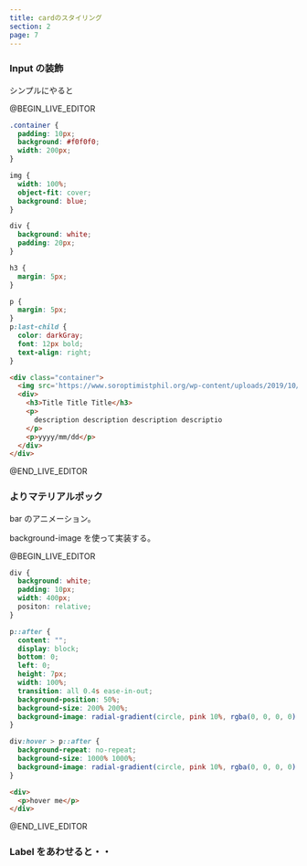 ```yaml
---
title: cardのスタイリング
section: 2
page: 7
---
```


### Input の装飾

シンプルにやると

@BEGIN_LIVE_EDITOR

```css
.container {
  padding: 10px;
  background: #f0f0f0;
  width: 200px;
}

img {
  width: 100%;
  object-fit: cover;
  background: blue;
}

div {
  background: white;
  padding: 20px;
}

h3 {
  margin: 5px;
}

p {
  margin: 5px;
}
p:last-child {
  color: darkGray;
  font: 12px bold;
  text-align: right;
}
```

```html
<div class="container">
  <img src='https://www.soroptimistphil.org/wp-content/uploads/2019/10/105992231-1561667465295gettyimages-521697453.jpeg'></img>
  <div>
    <h3>Title Title Title</h3>
    <p>
      description description description descriptio
    </p>
    <p>yyyy/mm/dd</p>
  </div>
</div>
```

@END_LIVE_EDITOR

### よりマテリアルポック

bar のアニメーション。

background-image を使って実装する。

@BEGIN_LIVE_EDITOR

```css
div {
  background: white;
  padding: 10px;
  width: 400px;
  positon: relative;
}

p::after {
  content: "";
  display: block;
  bottom: 0;
  left: 0;
  height: 7px;
  width: 100%;
  transition: all 0.4s ease-in-out;
  background-position: 50%;
  background-size: 200% 200%;
  background-image: radial-gradient(circle, pink 10%, rgba(0, 0, 0, 0) 11%);
}

div:hover > p::after {
  background-repeat: no-repeat;
  background-size: 1000% 1000%;
  background-image: radial-gradient(circle, pink 10%, rgba(0, 0, 0, 0) 11%);
}
```

```html
<div>
  <p>hover me</p>
</div>
```

@END_LIVE_EDITOR

### Label をあわせると・・
